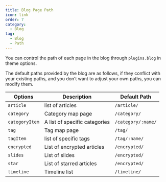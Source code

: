 ```yaml
---
title: Blog Page Path
icon: link
order: 7
category:
  - Blog
tag:
  - Blog
  - Path
---
```


You can control the path of each page in the blog through `plugins.blog` in theme options.

The default paths provided by the blog are as follows, if they conflict with your existing paths, and you don’t want to adjust your own paths, you can modify them.

| Options        | Description                   | Default Path       |
| -------------- | ----------------------------- | ------------------ |
| `article`      | list of articles              | `/article/`        |
| `category`     | Category map page             | `/category/`       |
| `categoryItem` | A list of specific categories | `/category/:name/` |
| `tag`          | Tag map page                  | `/tag/`            |
| `tagItem`      | list of specific tags         | `/tag/:name/`      |
| `encrypted`    | List of encrypted articles    | `/encrypted/`      |
| `slides`       | List of slides                | `/encrypted/`      |
| `star`         | List of starred articles      | `/encrypted/`      |
| `timeline`     | Timeline list                 | `/timeline/`       |

